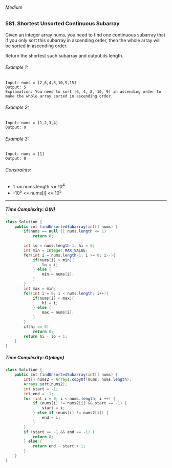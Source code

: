 ###### Medium

### 581. Shortest Unsorted Continuous Subarray

Given an integer array nums, you need to find one continuous subarray that if you only sort this subarray in ascending order, then the whole array will be sorted in ascending order.

Return the shortest such subarray and output its length.

 

###### Example 1:
```
Input: nums = [2,6,4,8,10,9,15]
Output: 5
Explanation: You need to sort [6, 4, 8, 10, 9] in ascending order to make the whole array sorted in ascending order.
```
###### Example 2:
```
Input: nums = [1,2,3,4]
Output: 0
```
###### Example 3:
```
Input: nums = [1]
Output: 0
```

###### Constraints:

- 1 <= nums.length <= 10<sup>4</sup>
- -10<sup>5</sup> <= nums[i] <= 10<sup>5</sup>

***

##### Time Complexity: O(N)

```java
class Solution {
    public int findUnsortedSubarray(int[] nums) {
        if(nums == null || nums.length <= 1)
            return 0;
        
        int lo = nums.length-1, hi = 0;
        int min = Integer.MAX_VALUE;
        for(int i = nums.length-1; i >= 0; i--){
            if(nums[i] > min){
                lo = i;
            } else {
                min = nums[i];
            }
        }
        int max = min;
        for(int i = 0; i < nums.length; i++){
            if(nums[i] < max){
                hi = i;
            } else {
                max = nums[i];
            }
        }
        if(hi == 0)
            return 0;
        return hi - lo + 1;
    }
}
```

##### Time Complexity: O(nlogn)

```java
class Solution {
    public int findUnsortedSubarray(int[] nums) {
        int[] nums2 = Arrays.copyOf(nums, nums.length);
        Arrays.sort(nums2);
        int start = -1;
        int end = -1;
        for (int i = 0; i < nums.length; i ++) {
            if (nums[i] != nums2[i] && start == -1) {
                start = i;
            } else if (nums[i] != nums2[i]) {
                end = i;
            }
        }
        if (start == -1 && end == -1) {
            return 0;
        } else {
            return end - start + 1;
        }
    }
}
```
